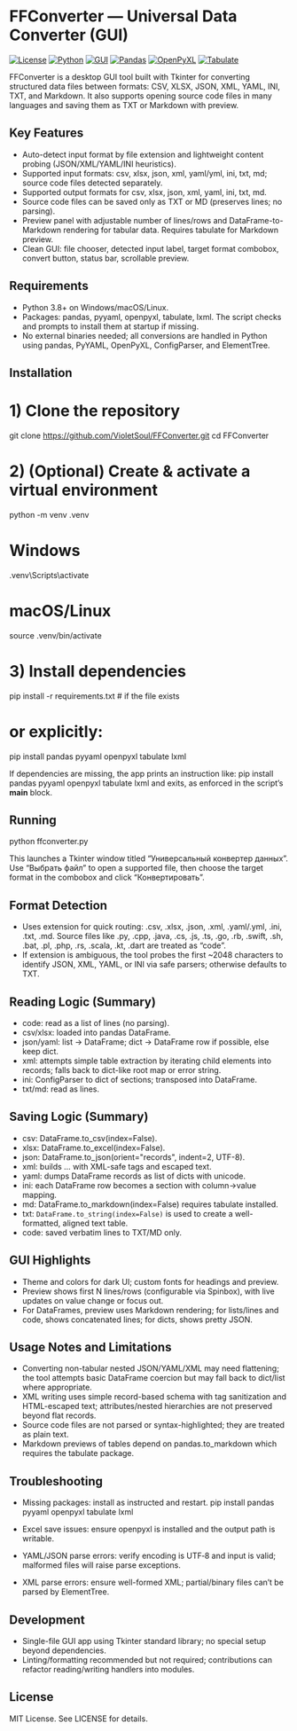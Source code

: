 # FFConverter — Universal Data Converter (GUI)

[![License](https://img.shields.io/badge/license-MIT-blue.svg)](LICENSE)
[![Python](https://img.shields.io/badge/python-3.8%2B-3776AB.svg)](https://www.python.org/)
[![GUI](https://img.shields.io/badge/UI-Tkinter-1f6feb.svg)](#)
[![Pandas](https://img.shields.io/badge/pandas-required-150458.svg)](https://pandas.pydata.org/)
[![OpenPyXL](https://img.shields.io/badge/openpyxl-required-019733.svg)](https://openpyxl.readthedocs.io/)
[![Tabulate](https://img.shields.io/badge/tabulate-required-4C9A2A.svg)](#)

FFConverter is a desktop GUI tool built with Tkinter for converting structured data files between formats: CSV, XLSX, JSON, XML, YAML, INI, TXT, and Markdown. It also supports opening source code files in many languages and saving them as TXT or Markdown with preview.

## Key Features

- Auto-detect input format by file extension and lightweight content probing (JSON/XML/YAML/INI heuristics).
- Supported input formats: csv, xlsx, json, xml, yaml/yml, ini, txt, md; source code files detected separately.
- Supported output formats for  csv, xlsx, json, xml, yaml, ini, txt, md.
- Source code files can be saved only as TXT or MD (preserves lines; no parsing).
- Preview panel with adjustable number of lines/rows and DataFrame-to-Markdown rendering for tabular data. Requires tabulate for Markdown preview.
- Clean GUI: file chooser, detected input label, target format combobox, convert button, status bar, scrollable preview.

## Requirements

- Python 3.8+ on Windows/macOS/Linux.
- Packages: pandas, pyyaml, openpyxl, tabulate, lxml. The script checks and prompts to install them at startup if missing.
- No external binaries needed; all conversions are handled in Python using pandas, PyYAML, OpenPyXL, ConfigParser, and ElementTree.

## Installation

# 1) Clone the repository
git clone https://github.com/VioletSoul/FFConverter.git
cd FFConverter

# 2) (Optional) Create & activate a virtual environment
python -m venv .venv
# Windows
.venv\Scripts\activate
# macOS/Linux
source .venv/bin/activate

# 3) Install dependencies
pip install -r requirements.txt  # if the file exists
# or explicitly:
pip install pandas pyyaml openpyxl tabulate lxml

If dependencies are missing, the app prints an instruction like:
pip install pandas pyyaml openpyxl tabulate lxml
and exits, as enforced in the script’s __main__ block.

## Running

python ffconverter.py

This launches a Tkinter window titled “Универсальный конвертер данных”. Use “Выбрать файл” to open a supported file, then choose the target format in the combobox and click “Конвертировать”.

## Format Detection

- Uses extension for quick routing: .csv, .xlsx, .json, .xml, .yaml/.yml, .ini, .txt, .md. Source files like .py, .cpp, .java, .cs, .js, .ts, .go, .rb, .swift, .sh, .bat, .pl, .php, .rs, .scala, .kt, .dart are treated as “code”.
- If extension is ambiguous, the tool probes the first ~2048 characters to identify JSON, XML, YAML, or INI via safe parsers; otherwise defaults to TXT.

## Reading Logic (Summary)

- code: read as a list of lines (no parsing).
- csv/xlsx: loaded into pandas DataFrame.
- json/yaml: list → DataFrame; dict → DataFrame row if possible, else keep dict.
- xml: attempts simple table extraction by iterating child elements into records; falls back to dict-like root map or error string.
- ini: ConfigParser to dict of sections; transposed into DataFrame.
- txt/md: read as lines.

## Saving Logic (Summary)

- csv: DataFrame.to_csv(index=False).
- xlsx: DataFrame.to_excel(index=False).
- json: DataFrame.to_json(orient="records", indent=2, UTF-8).
- xml: builds <records><record>…</record></records> with XML-safe tags and escaped text.
- yaml: dumps DataFrame records as list of dicts with unicode.
- ini: each DataFrame row becomes a section with column→value mapping.
- md: DataFrame.to_markdown(index=False) requires tabulate installed.
- txt: `DataFrame.to_string(index=False)` is used to create a well-formatted, aligned text table.
- code: saved verbatim lines to TXT/MD only.

## GUI Highlights

- Theme and colors for dark UI; custom fonts for headings and preview.
- Preview shows first N lines/rows (configurable via Spinbox), with live updates on value change or focus out.
- For DataFrames, preview uses Markdown rendering; for lists/lines and code, shows concatenated lines; for dicts, shows pretty JSON.

## Usage Notes and Limitations

- Converting non-tabular nested JSON/YAML/XML may need flattening; the tool attempts basic DataFrame coercion but may fall back to dict/list where appropriate.
- XML writing uses simple record-based schema with tag sanitization and HTML-escaped text; attributes/nested hierarchies are not preserved beyond flat records.
- Source code files are not parsed or syntax-highlighted; they are treated as plain text.
- Markdown previews of tables depend on pandas.to_markdown which requires the tabulate package.

## Troubleshooting

- Missing packages: install as instructed and restart.
  pip install pandas pyyaml openpyxl tabulate lxml

- Excel save issues: ensure openpyxl is installed and the output path is writable.
- YAML/JSON parse errors: verify encoding is UTF‑8 and input is valid; malformed files will raise parse exceptions.
- XML parse errors: ensure well-formed XML; partial/binary files can’t be parsed by ElementTree.

## Development

- Single-file GUI app using Tkinter standard library; no special setup beyond dependencies.
- Linting/formatting recommended but not required; contributions can refactor reading/writing handlers into modules.

## License

MIT License. See LICENSE for details.
